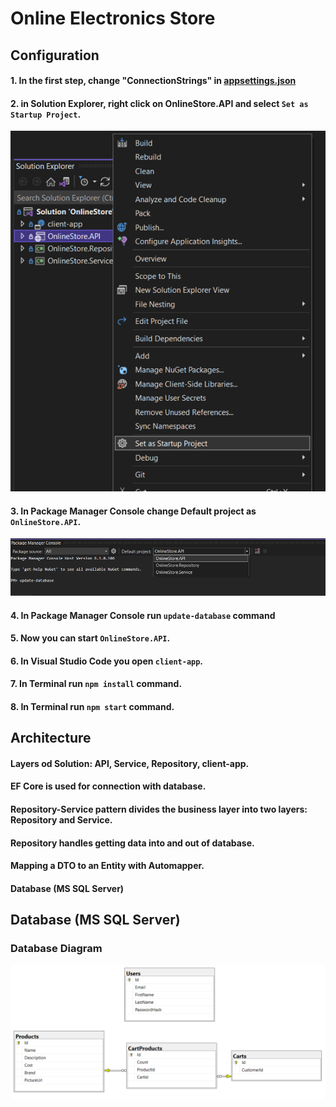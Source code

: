 # Online Electronics Store

## Configuration
#### 1. In the first step, change "ConnectionStrings" in [appsettings.json](https://github.com/jarekblady/OnlineStore/blob/master/OnlineStore.API/appsettings.json)
#### 2. in Solution Explorer, right click on OnlineStore.API and select `Set as Startup Project`.
![Startup Project](https://github.com/jarekblady/OnlineStore/blob/master/StartupProject.PNG)
#### 3. In Package Manager Console change Default project as `OnlineStore.API`.
![Package Manager Console](https://github.com/jarekblady/OnlineStore/blob/master/PackageManagerConsole.PNG)
#### 4. In Package Manager Console run `update-database` command
#### 5. Now you can start `OnlineStore.API`.
#### 6. In Visual Studio Code you open `client-app`.
#### 7. In Terminal run `npm install` command.
#### 8. In Terminal run `npm start` command.

## Architecture

#### Layers od Solution: API, Service, Repository, client-app. 
#### EF Core is used for connection with database.
#### Repository-Service pattern divides the business layer into two layers: Repository and Service.
#### Repository handles getting data into and out of database.
#### Mapping a DTO to an Entity with Automapper.
#### Database (MS SQL Server)

## Database (MS SQL Server)
### Database Diagram
![Database Diagram](https://github.com/jarekblady/OnlineStore/blob/master/DatabaseDiagram.PNG)